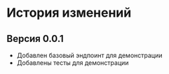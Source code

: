 # История изменений

## Версия 0.0.1
- Добавлен базовый эндпоинт для демонстрации
- Добавлены тесты для демонстрации